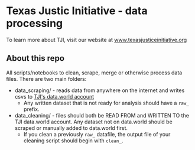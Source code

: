 # Texas Justic Initiative - data processing

To learn more about TJI, visit our website at www.texasjusticeinitiative.org

## About this repo

All scripts/notebooks to clean, scrape, merge or otherwise process data files. There are two main folders:
  * data_scraping/ - reads data from anywhere on the internet and writes csvs to [TJI's data.world account](https://data.world/tji) 
    * Any written dataset that is not ready for analysis should have a `raw_` prefix.
  * data_cleaning/ - files should both be READ FROM and WRITTEN TO the TJI data.world account. Any dataset not on data.world should be scraped or manually added to data.world first.
    * If you clean a previously `raw_` datafile, the output file of your cleaning script should begin with `clean_`.
